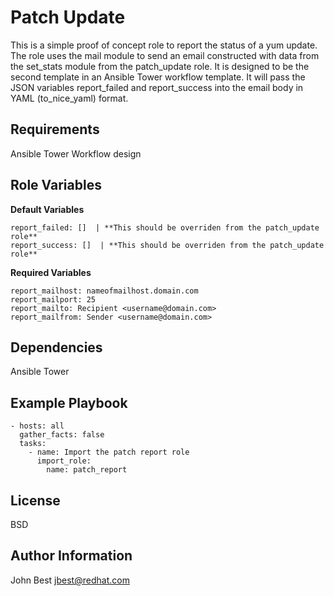 Patch Update
=========

This is a simple proof of concept role to report the status of a yum update.  The role uses the mail module to send an email constructed with data from the set_stats module from the patch_update role.  It is designed to be the second template in an Ansible Tower workflow template.  It will pass the JSON variables report_failed and report_success into the email body in YAML (to_nice_yaml) format.

Requirements
------------

Ansible Tower
Workflow design

Role Variables
--------------

**Default Variables**
```
report_failed: []  | **This should be overriden from the patch_update role**
report_success: []  | **This should be overriden from the patch_update role**
```

**Required Variables**
```
report_mailhost: nameofmailhost.domain.com
report_mailport: 25
report_mailto: Recipient <username@domain.com>
report_mailfrom: Sender <username@domain.com>
```

Dependencies
------------

Ansible Tower

Example Playbook
----------------

    - hosts: all
      gather_facts: false
      tasks:
        - name: Import the patch report role
          import_role:
            name: patch_report

License
-------

BSD

Author Information
------------------

John Best <jbest@redhat.com>
